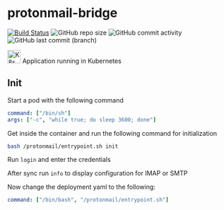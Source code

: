 # protonmail-bridge

[![Build Status](https://drone.theautomation.nl/api/badges/theautomation/protonmail-bridge/status.svg)](https://drone.theautomation.nl/theautomation/protonmail-bridge)
![GitHub repo size](https://img.shields.io/github/repo-size/theautomation/protonmail-bridge?logo=Github)
![GitHub commit activity](https://img.shields.io/github/commit-activity/y/theautomation/protonmail-bridge?logo=github)
![GitHub last commit (branch)](https://img.shields.io/github/last-commit/theautomation/protonmail-bridge/main?logo=github)

<img src="https://github.com/x-real-ip/kubernetes-gitops/blob/main/assets/img/k8s.png?raw=true" alt="K8s" style="height: 30px; width:30px;"/>
Application running in Kubernetes

## Init

Start a pod with the following command

```yaml
command: ["/bin/sh"]
args: ["-c", "while true; do sleep 3600; done"]
```

Get inside the container and run the following command for initialization

```bash
bash /protonmail/entrypoint.sh init
```

Run `login` and enter the credentials

After sync run `info` to display configuration for IMAP or SMTP

Now change the deployment yaml to the following:

```yaml
command: ["/bin/bash", "/protonmail/entrypoint.sh"]
```
